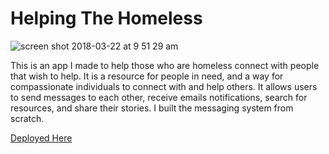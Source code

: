 # Helping The Homeless

![screen shot 2018-03-22 at 9 51 29 am](https://user-images.githubusercontent.com/25302190/38784121-9f33f75e-40ca-11e8-8f81-3eeb2b883d4f.png)

This is an app I made to help those who are homeless connect with people that wish to help. It is a resource for people in need, and a way for compassionate individuals to connect with and help others. It allows users to send messages to each other, receive emails notifications, search for resources, and share their stories. I built the messaging system from scratch. 

[Deployed Here](https://passion-jay-johnson.herokuapp.com/)  





